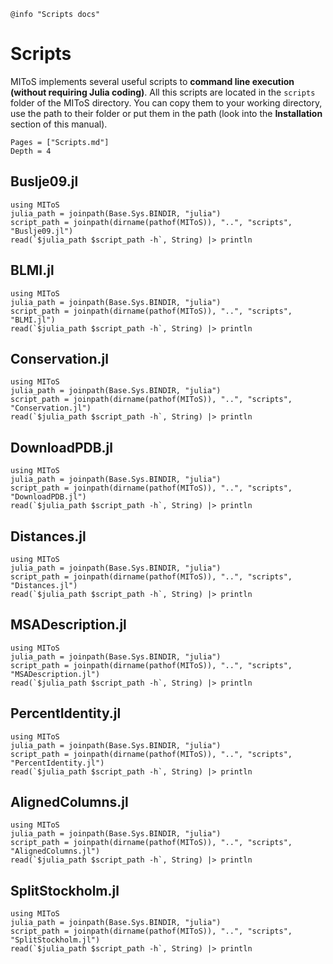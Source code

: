 ```@setup log
@info "Scripts docs"
```

# Scripts

MIToS implements several useful scripts to **command line execution
(without requiring Julia coding)**. All this scripts are located in the `scripts` folder
of the MIToS directory. You can copy them to your working directory, use the path to
their folder or put them in the path
(look into the **Installation** section of this manual).  

```@contents
Pages = ["Scripts.md"]
Depth = 4
```  

## Buslje09.jl

```@repl
using MIToS
julia_path = joinpath(Base.Sys.BINDIR, "julia")
script_path = joinpath(dirname(pathof(MIToS)), "..", "scripts", "Buslje09.jl")
read(`$julia_path $script_path -h`, String) |> println
```  

## BLMI.jl

```@repl
using MIToS
julia_path = joinpath(Base.Sys.BINDIR, "julia")
script_path = joinpath(dirname(pathof(MIToS)), "..", "scripts", "BLMI.jl")
read(`$julia_path $script_path -h`, String) |> println
```  

## Conservation.jl

```@repl
using MIToS
julia_path = joinpath(Base.Sys.BINDIR, "julia")
script_path = joinpath(dirname(pathof(MIToS)), "..", "scripts", "Conservation.jl")
read(`$julia_path $script_path -h`, String) |> println
```  

## DownloadPDB.jl

```@repl
using MIToS
julia_path = joinpath(Base.Sys.BINDIR, "julia")
script_path = joinpath(dirname(pathof(MIToS)), "..", "scripts", "DownloadPDB.jl")
read(`$julia_path $script_path -h`, String) |> println
```  

## Distances.jl

```@repl
using MIToS
julia_path = joinpath(Base.Sys.BINDIR, "julia")
script_path = joinpath(dirname(pathof(MIToS)), "..", "scripts", "Distances.jl")
read(`$julia_path $script_path -h`, String) |> println
```  

## MSADescription.jl

```@repl
using MIToS
julia_path = joinpath(Base.Sys.BINDIR, "julia")
script_path = joinpath(dirname(pathof(MIToS)), "..", "scripts", "MSADescription.jl")
read(`$julia_path $script_path -h`, String) |> println
```  

## PercentIdentity.jl

```@repl
using MIToS
julia_path = joinpath(Base.Sys.BINDIR, "julia")
script_path = joinpath(dirname(pathof(MIToS)), "..", "scripts", "PercentIdentity.jl")
read(`$julia_path $script_path -h`, String) |> println
```  

## AlignedColumns.jl

```@repl
using MIToS
julia_path = joinpath(Base.Sys.BINDIR, "julia")
script_path = joinpath(dirname(pathof(MIToS)), "..", "scripts", "AlignedColumns.jl")
read(`$julia_path $script_path -h`, String) |> println
```  

## SplitStockholm.jl

```@repl
using MIToS
julia_path = joinpath(Base.Sys.BINDIR, "julia")
script_path = joinpath(dirname(pathof(MIToS)), "..", "scripts", "SplitStockholm.jl")
read(`$julia_path $script_path -h`, String) |> println
```

